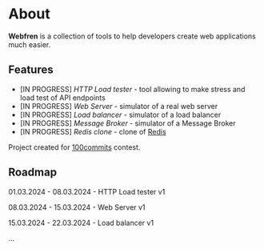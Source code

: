 # About

__Webfren__ is a collection of tools to help developers create web applications much easier.

## Features

- [IN PROGRESS] _HTTP Load tester_ - tool allowing to make stress and load test of API endpoints
- [IN PROGRESS] _Web Server_ - simulator of a real web server
- [IN PROGRESS] _Load balancer_ - simulator of a load balancer
- [IN PROGRESS] _Message Broker_ - simulator of a Message Broker
- [IN PROGRESS] _Redis clone_ - clone of [Redis](https://redis.io/)

Project created for [100commits](https://100commitow.pl/) contest.

## Roadmap

01.03.2024 - 08.03.2024 - HTTP Load tester v1

08.03.2024 - 15.03.2024 - Web Server v1

15.03.2024 - 22.03.2024 - Load balancer v1

...
